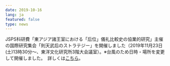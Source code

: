 ```yaml
---
date: 2019-10-16
lang: ja
featured: false
type: news
---
```

JSPS科研費「東アジア諸王室における「后位」儀礼比較史の協業的研究」主催の国際研究集会「則天武后のストラテジー」を開催しました（2019年11月23日(土)13時30分～、東洋文化研究所3階大会議室）。※台風のため日時・場所を変更して開催しました。　詳しくは<a href="/news/2019/201911kennkyuuind.pdf" target="_blank">こちら</a>。
